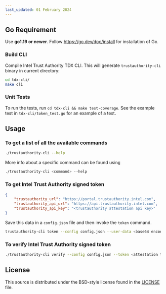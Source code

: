 ```yaml
---
last_updated: 01 February 2024
---
```


## Go Requirement

Use <b>go1.19 or newer</b>. Follow https://go.dev/doc/install for installation of Go.

### Build CLI
Compile Intel Trust Authority TDX CLI. This will generate `trustauthority-cli` binary in current directory:

```sh
cd tdx-cli/
make cli
```

### Unit Tests

To run the tests, run `cd tdx-cli && make test-coverage`. See the example test in `tdx-cli/token_test.go` for an example of a test.

## Usage

### To get a list of all the available commands

```sh
./trustauthority-cli --help
```
More info about a specific command can be found using
```sh
./trustauthority-cli <command> --help
```

### To get Intel Trust Authority signed token

```json
{
    "trustauthority_url": "https://portal.trustauthority.intel.com",
    "trustauthority_api_url": "https://api.trustauthority.intel.com",
    "trustauthority_api_key": "<trustauthority attestation api key>"
}
```
Save this data in a `config.json` file and then invoke the `token` command.

```sh
trustauthority-cli token --config config.json --user-data <base64 encoded userdata>  --no-eventlog
```

### To verify Intel Trust Authority signed token
```sh
./trustauthority-cli verify --config config.json --token <attestation token in JWT format>
```

## License

This source is distributed under the BSD-style license found in the [LICENSE](../LICENSE)
file.
